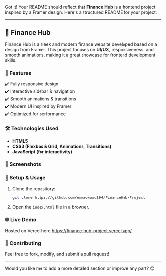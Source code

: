 Got it! Your README should reflect that **Finance Hub** is a frontend project inspired by a Framer design. Here's a structured README for your project:  

---

## 🏦 Finance Hub  

Finance Hub is a sleek and modern finance website developed based on a design from Framer. This project focuses on **UI/UX**, responsiveness, and smooth animations, making it a great showcase for frontend development skills.  

### 🚀 Features  
✔️ Fully responsive design  
✔️ Interactive sidebar & navigation  
✔️ Smooth animations & transitions  
✔️ Modern UI inspired by Framer  
✔️ Optimized for performance  

### 🛠️ Technologies Used  
- **HTML5**  
- **CSS3 (Flexbox & Grid, Animations, Transitions)**  
- **JavaScript (for interactivity)**  

### 📸 Screenshots  


### 📂 Setup & Usage  
1. Clone the repository:  
   ```bash
   git clone https://github.com/emmaowusu294/FinanceHub-Project
   ```
2. Open the `index.html` file in a browser.  

### 🌐 Live Demo  

Hosted on Vercel here
https://finance-hub-project.vercel.app/

### 🤝 Contributing  
Feel free to fork, modify, and submit a pull request!  

---

Would you like me to add a more detailed section or improve any part? 😊
